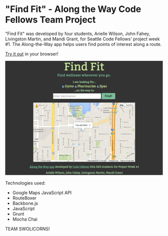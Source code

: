 "Find Fit" - Along the Way Code Fellows Team Project
========================

"Find Fit" was developed by four students, Arielle Wilson, John Fahey, Livingston Martin, and Mandi Grant, for Seattle Code Fellows' project week #1. The Along-the-Way app helps users find points of interest along a route.

<a href="http://findfit.herokuapp.com/">Try it out</a> in your browser!

![Alt text](/screenshots/find-fit-screenshot.png?raw=true "Find Fit Screenshot")

Technologies used:
* Google Maps JavaScript API
* RouteBoxer
* Backbone.js
* JavaScript
* Grunt
* Mocha Chai

TEAM SWOLICORNS!
